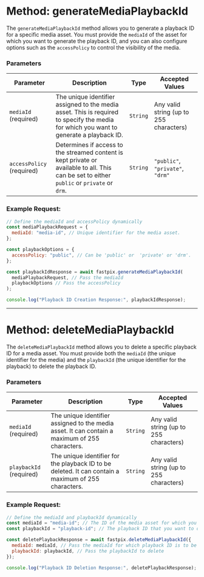 # Method: generateMediaPlaybackId

The `generateMediaPlaybackId` method allows you to generate a playback ID for a specific media asset. You must provide the `mediaId` of the asset for which you want to generate the playback ID, and you can also configure options such as the `accessPolicy` to control the visibility of the media.

### **Parameters**

| **Parameter**             | **Description**                                                                                                                             | **Type** | **Accepted Values**                     |
| ------------------------- | ------------------------------------------------------------------------------------------------------------------------------------------- | -------- | --------------------------------------- |
| `mediaId` (required)      | The unique identifier assigned to the media asset. This is required to specify the media for which you want to generate a playback ID.      | `String` | Any valid string (up to 255 characters) |
| `accessPolicy` (required) | Determines if access to the streamed content is kept private or available to all. This can be set to either `public` or `private` or `drm`. | `String` | `"public"`, `"private"`, `"drm"`        |

### **Example Request:**

```javascript
// Define the mediaId and accessPolicy dynamically
const mediaPlaybackRequest = {
  mediaId: "media-id", // Unique identifier for the media asset.
};

const playbackOptions = {
  accessPolicy: "public", // Can be 'public' or  'private' or 'drm'.
};

const playbackIdResponse = await fastpix.generateMediaPlaybackId(
  mediaPlaybackRequest, // Pass the mediaId
  playbackOptions // Pass the accessPolicy
);

console.log("Playback ID Creation Response:", playbackIdResponse);
```

---

# Method: deleteMediaPlaybackId

The `deleteMediaPlaybackId` method allows you to delete a specific playback ID for a media asset. You must provide both the `mediaId` (the unique identifier for the media) and the `playbackId` (the unique identifier for the playback) to delete the playback ID.

### **Parameters**

| **Parameter**           | **Description**                                                                                      | **Type** | **Accepted Values**                     |
| ----------------------- | ---------------------------------------------------------------------------------------------------- | -------- | --------------------------------------- |
| `mediaId` (required)    | The unique identifier assigned to the media asset. It can contain a maximum of 255 characters.       | `String` | Any valid string (up to 255 characters) |
| `playbackId` (required) | The unique identifier for the playback ID to be deleted. It can contain a maximum of 255 characters. | `String` | Any valid string (up to 255 characters) |

### **Example Request:**

```javascript
// Define the mediaId and playbackId dynamically
const mediaId = "media-id"; // The ID of the media asset for which you want to delete the playback ID.
const playbackId = "playback-id"; // The playback ID that you want to delete.

const deletePlaybackResponse = await fastpix.deleteMediaPlaybackId({
  mediaId: mediaId, // Pass the mediaId for which playback ID is to be deleted
  playbackId: playbackId, // Pass the playbackId to delete
});

console.log("Playback ID Deletion Response:", deletePlaybackResponse);
```
